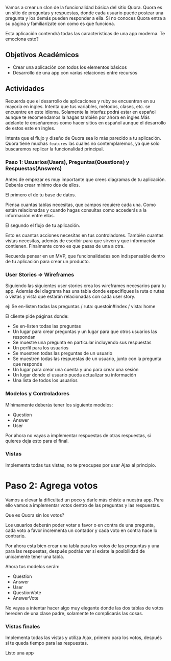 Vamos a crear un clon de la funcionalidad básica del sitio Quora. Quora es un sitio de preguntas y respuestas, donde cada usuario puede postear una pregunta y los demás pueden responder a ella. Si no conoces Quora entra a su página y familiarízate con como es que funciona.

Esta aplicación contendrá todas las características de una app moderna. Te emociona esto?

## Objetivos Académicos

- Crear una aplicación con todos los elementos básicos
- Desarrollo de una app con varías relaciones entre recursos

## Actividades

Recuerda que el desarrollo de aplicaciones y ruby se encuentran en su mayoría en ingles. Intenta que tus variables, métodos, clases, etc. se encuentre en este idioma. Solamente la interfaz podrá estar en español aunque te recomendamos la hagas también por ahora en ingles.Más adelante te enseñaremos como hacer sitios en español aunque el desarrollo de estos este en ingles.  

Intenta que el flujo y diseño de Quora sea lo más parecido a tu aplicación. Quora tiene muchas `features` las cuales no contemplaremos, ya que solo buscaremos replicar la funcionalidad principal.

### Paso 1: Usuarios(Users), Preguntas(Questions) y Respuestas(Answers)

Antes de empezar es muy importante que crees diagramas de tu aplicación. Deberás crear mínimo dos de ellos.

El primero el de tu base de datos.

Piensa cuantas tablas necesitas, que campos requiere cada una. Como están relacionadas y cuando hagas consultas como accederás a la información entre ellas.  

El segundo el flujo de tu aplicación.

Esto es cuantas acciones necesitas en tus controladores. También cuantas vistas necesitas, además de escribir para que sirven y que información contienen. Finalmente como es que pasas de una a otra.

Recuerda pensar en un MVP, que funcionalidades son indispensable dentro de tu aplicación para crear un producto.

### User Stories => Wireframes

Siguiendo las siguientes user stories crea los wireframes necesarios para tu app. Además del diagrama has una tabla donde especifiques la ruta o rutas o vistas y vista que estarán relacionadas con cada user story.

ej: Se en-listen todas las preguntas / ruta: questoin#index / vista: home


El cliente pide páginas donde:
- Se en-listen todas las preguntas
- Un lugar para crear preguntas y un lugar para que otros usuarios las respondan
- Se muestre una pregunta en particular incluyendo sus respuestas
- Un perfil para los usuarios
- Se muestren todas las preguntas de un usuario
- Se muestren todas las respuestas de un usuario, junto con la pregunta que responde
- Un lugar para crear una cuenta y uno para crear una sesión
- Un lugar donde el usuario pueda actualizar su información
- Una lista de todos los usuarios


### Modelos y Controladores

Mínimamente deberás tener los siguiente modelos:

- Question
- Answer
- User

Por ahora no vayas a implementar respuestas de otras respuestas, si quieres deja esto para el final.

### Vistas

Implementa todas tus vistas, no te preocupes por usar Ajax al principio.

# Paso 2: Agrega votos

Vamos a elevar la dificultad un poco y darle más chiste a nuestra app. Para ello vamos a implementar votos dentro de las preguntas y las respuestas.

Que es Quora sin los votos?

Los usuarios deberán poder votar a favor o en contra de una pregunta, cada voto a favor incrementa un contador y cada voto en contra hace lo contrario.  

Por ahora esta bien crear una tabla para los votos de las preguntas y una para las respuestas, después podrás ver si existe la posibilidad de unicamente tener una tabla.

Ahora tus modelos serán:
- Question
- Answer
- User
- QuestionVote
- AnswerVote

No vayas a intentar hacer algo muy elegante donde las dos tablas de votos hereden de una clase padre, solamente te complicarás las cosas.

### Vistas finales

Implementa todas las vistas y utiliza Ajax, primero para los votos, después si te queda tiempo para las respuestas.  

Listo una app
